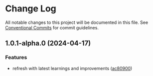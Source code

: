 # Change Log

All notable changes to this project will be documented in this file.
See [Conventional Commits](https://conventionalcommits.org) for commit guidelines.

## 1.0.1-alpha.0 (2024-04-17)

### Features

- refresh with latest learnings and improvements ([ac80900](https://github.com/dprcoles/lerna-npm/commit/ac80900ad4a3181aeed0ad49f5a9b9a674fd2dd3))

